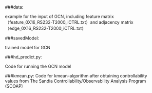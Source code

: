 ###data:

 example for the input of GCN, including feature matrix （feature_0X16_RS232-T2000_iCTRL.txt）and adjacency matrix （edge_0X16_RS232-T2000_iCTRL.txt）


###savedModel: 

trained model for GCN


###hd_predict.py: 

Code for running the GCN model


###kmean.py: 
Code for kmean-algorithm after obtaining controllability values from The Sandia Controllability/Observability Analysis Program (SCOAP)

